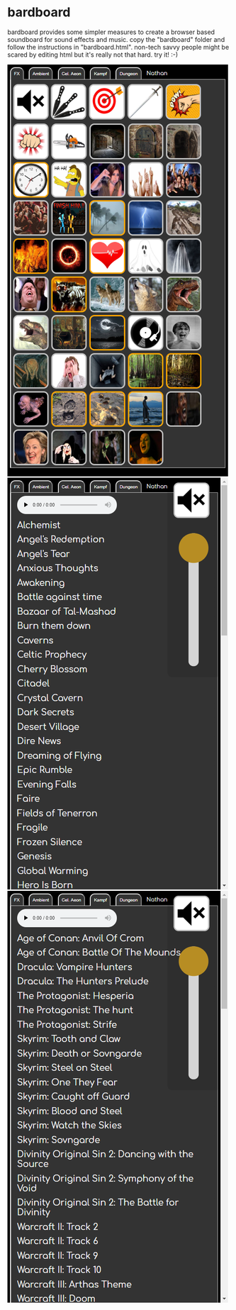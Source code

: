 # bardboard

bardboard provides some simpler measures to create a browser based soundboard for sound effects and music. copy the "bardboard" folder and follow the instructions in "bardboard.html". non-tech savvy people might be scared by editing html but it's really not that hard. try it! :-)

![screenshot](screenshots/screenshot_main.png?raw=true)
![screenshot](screenshots/screenshot_celaeon.png?raw=true)
![screenshot](screenshots/screenshot_kampf.png?raw=true)

